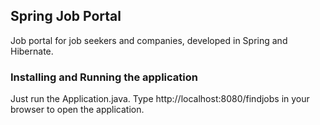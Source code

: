 ## Spring Job Portal

Job portal for job seekers and companies, developed in Spring and Hibernate.

### Installing and Running the application

Just run the Application.java.
Type http://localhost:8080/findjobs in your browser to open the application.
